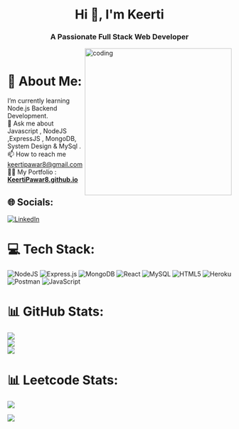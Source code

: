 <h1 align="center">Hi 👋, I'm Keerti</h1>
<h3 align="center"> A Passionate Full Stack Web Developer </h3> &nbsp;&nbsp;

<img align="right" alt="coding" width="330" src="https://media3.giphy.com/media/v1.Y2lkPTc5MGI3NjExZGM3YzlkYTVkMDJiNTYwZjA3ZTUzMTk5ZDg0OGRlYTFmNGYzN2Y4MiZjdD1n/qgQUggAC3Pfv687qPC/giphy.gif" />


# 💫 About Me:
I’m currently learning Node.js Backend Development.<br>💬 Ask me about Javascript , NodeJS ,ExpressJS , MongoDB, System Design & MySql .<br>📫 How to reach me keertipawar8@gmail.com<br>👨‍💻 My Portfolio : **[KeertiPawar8.github.io](https://KeertiPawar8.github.io/)**

## 🌐 Socials:
[![LinkedIn](https://img.shields.io/badge/LinkedIn-%230077B5.svg?logo=linkedin&logoColor=white)](https://www.linkedin.com/in/keertipawar/) 

# 💻 Tech Stack:
![NodeJS](https://img.shields.io/badge/node.js-6DA55F?style=for-the-badge&logo=node.js&logoColor=white) ![Express.js](https://img.shields.io/badge/express.js-%23404d59.svg?style=for-the-badge&logo=express&logoColor=%2361DAFB) ![MongoDB](https://img.shields.io/badge/MongoDB-%234ea94b.svg?style=for-the-badge&logo=mongodb&logoColor=white) ![React](https://img.shields.io/badge/react-%2320232a.svg?style=for-the-badge&logo=react&logoColor=%2361DAFB) ![MySQL](https://img.shields.io/badge/mysql-%2300f.svg?style=for-the-badge&logo=mysql&logoColor=white) ![HTML5](https://img.shields.io/badge/html5-%23E34F26.svg?style=for-the-badge&logo=html5&logoColor=white) ![Heroku](https://img.shields.io/badge/heroku-%23430098.svg?style=for-the-badge&logo=heroku&logoColor=white) ![Postman](https://img.shields.io/badge/Postman-FF6C37?style=for-the-badge&logo=postman&logoColor=white) ![JavaScript](https://img.shields.io/badge/javascript-%23323330.svg?style=for-the-badge&logo=javascript&logoColor=%23F7DF1E)
# 📊 GitHub Stats:


![](https://github-readme-stats.vercel.app/api?username=KeertiPawar8&theme=dark&hide_border=false&include_all_commits=false&count_private=false)<br/>
![](https://github-readme-streak-stats.herokuapp.com/?user=KeertiPawar8&theme=dark&hide_border=false)<br/>
![](https://github-readme-stats.vercel.app/api/top-langs/?username=KeertiPawar8&theme=dark&hide_border=false&include_all_commits=false&count_private=false&layout=compact)<br/>
# 📊 Leetcode Stats:
![](https://leetcard.jacoblin.cool/KeertiPawar8?theme=dark)


[![](https://visitcount.itsvg.in/api?id=KeertiPawar8&icon=0&color=0)](https://visitcount.itsvg.in)


<!-- Proudly created with GPRM ( https://gprm.itsvg.in ) -->
